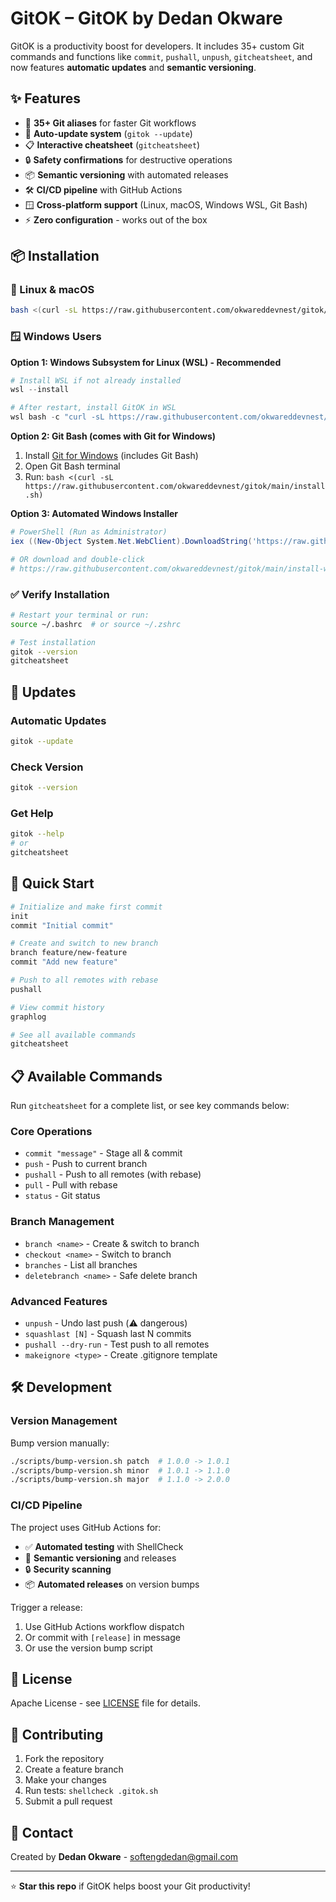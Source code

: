 # GitOK – GitOK by Dedan Okware

GitOK is a productivity boost for developers. It includes 35+ custom Git commands and functions like `commit`, `pushall`, `unpush`, `gitcheatsheet`, and now features **automatic updates** and **semantic versioning**.

## ✨ Features

- 🚀 **35+ Git aliases** for faster Git workflows
- 🔄 **Auto-update system** (`gitok --update`)
- 📋 **Interactive cheatsheet** (`gitcheatsheet`)  
- 🔒 **Safety confirmations** for destructive operations
- 📦 **Semantic versioning** with automated releases
- 🛠️ **CI/CD pipeline** with GitHub Actions
- 🪟 **Cross-platform support** (Linux, macOS, Windows WSL, Git Bash)
- ⚡ **Zero configuration** - works out of the box

## 📦 Installation

### 🐧 Linux & macOS
```bash
bash <(curl -sL https://raw.githubusercontent.com/okwareddevnest/gitok/main/install.sh)
```

### 🪟 Windows Users

**Option 1: Windows Subsystem for Linux (WSL) - Recommended**
```powershell
# Install WSL if not already installed
wsl --install

# After restart, install GitOK in WSL
wsl bash -c "curl -sL https://raw.githubusercontent.com/okwareddevnest/gitok/main/install.sh | bash"
```

**Option 2: Git Bash (comes with Git for Windows)**
1. Install [Git for Windows](https://git-scm.com/download/win) (includes Git Bash)
2. Open Git Bash terminal
3. Run: `bash <(curl -sL https://raw.githubusercontent.com/okwareddevnest/gitok/main/install.sh)`

**Option 3: Automated Windows Installer**
```powershell
# PowerShell (Run as Administrator)
iex ((New-Object System.Net.WebClient).DownloadString('https://raw.githubusercontent.com/okwareddevnest/gitok/main/install-windows.ps1'))

# OR download and double-click
# https://raw.githubusercontent.com/okwareddevnest/gitok/main/install-windows.bat
```

### ✅ Verify Installation
```bash
# Restart your terminal or run:
source ~/.bashrc  # or source ~/.zshrc

# Test installation
gitok --version
gitcheatsheet
```

## 🔄 Updates

### Automatic Updates
```bash
gitok --update
```

### Check Version
```bash
gitok --version
```

### Get Help
```bash
gitok --help
# or
gitcheatsheet
```

## 🚀 Quick Start

```bash
# Initialize and make first commit
init
commit "Initial commit"

# Create and switch to new branch
branch feature/new-feature
commit "Add new feature"

# Push to all remotes with rebase
pushall

# View commit history
graphlog

# See all available commands
gitcheatsheet
```

## 📋 Available Commands

Run `gitcheatsheet` for a complete list, or see key commands below:

### Core Operations
- `commit "message"` - Stage all & commit
- `push` - Push to current branch
- `pushall` - Push to all remotes (with rebase)
- `pull` - Pull with rebase
- `status` - Git status

### Branch Management
- `branch <name>` - Create & switch to branch
- `checkout <name>` - Switch to branch
- `branches` - List all branches
- `deletebranch <name>` - Safe delete branch

### Advanced Features
- `unpush` - Undo last push (⚠️ dangerous)
- `squashlast [N]` - Squash last N commits
- `pushall --dry-run` - Test push to all remotes
- `makeignore <type>` - Create .gitignore template

## 🛠️ Development

### Version Management

Bump version manually:
```bash
./scripts/bump-version.sh patch  # 1.0.0 -> 1.0.1
./scripts/bump-version.sh minor  # 1.0.1 -> 1.1.0  
./scripts/bump-version.sh major  # 1.1.0 -> 2.0.0
```

### CI/CD Pipeline

The project uses GitHub Actions for:
- ✅ **Automated testing** with ShellCheck
- 🔖 **Semantic versioning** and releases
- 🔒 **Security scanning**
- 📦 **Automated releases** on version bumps

Trigger a release:
1. Use GitHub Actions workflow dispatch
2. Or commit with `[release]` in message
3. Or use the version bump script

## 📄 License

Apache License - see [LICENSE](LICENSE) file for details.

## 🤝 Contributing

1. Fork the repository
2. Create a feature branch
3. Make your changes
4. Run tests: `shellcheck .gitok.sh`
5. Submit a pull request

## 📧 Contact

Created by **Dedan Okware** - softengdedan@gmail.com

---
⭐ **Star this repo** if GitOK helps boost your Git productivity!
